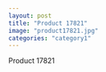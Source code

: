 ```yaml
---
layout: post
title: "Product 17821"
image: "product17821.jpg"
categories: "category1"
---
```

Product 17821
